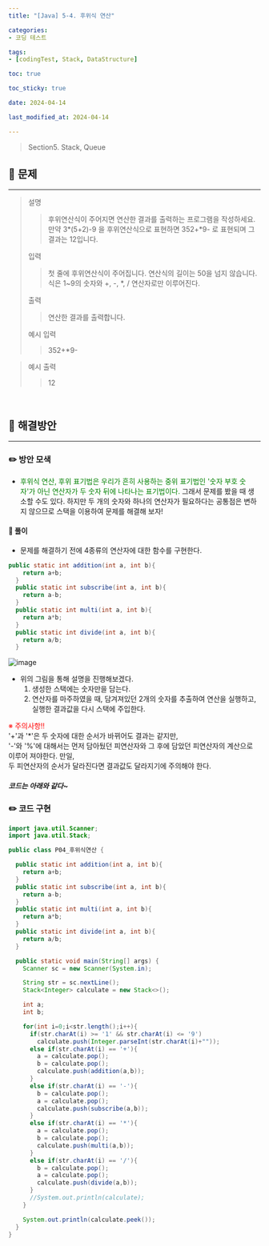 ```yaml
---
title: "[Java] 5-4. 후위식 연산"

categories:
- 코딩 테스트

tags:
- [codingTest, Stack, DataStructure]

toc: true

toc_sticky: true

date: 2024-04-14

last_modified_at: 2024-04-14

---
```


> Section5. Stack, Queue


## :round_pushpin: 문제

-----
>설명
> >후위연산식이 주어지면 연산한 결과를 출력하는 프로그램을 작성하세요.<br>
만약 3*(5+2)-9 을 후위연산식으로 표현하면 352+*9- 로 표현되며 그 결과는 12입니다.
>
> 입력
> > 첫 줄에 후위연산식이 주어집니다. 연산식의 길이는 50을 넘지 않습니다.
식은 1~9의 숫자와 +, -, *, / 연산자로만 이루어진다.
>
> 출력
> >연산한 결과를 출력합니다.
>
> 예시 입력
> >352+*9-

>
> 예시 출력
> >12
<br>

## :round_pushpin: 해결방안

------
### :pencil2: 방안 모색
- <span style="color:green">후위식 연산, 후위 표기법은 우리가 흔히 사용하는 중위 표기법인 '숫자 부호 숫자'가 아닌 연산자가 두 숫자
뒤에 나타나는 표기법이다.</span> 그래서 문제를 봤을 때 생소할 수도 있다. 하지만 두 개의 숫자와 하나의 연산자가 필요하다는
공통점은 변하지 않으므로 스택을 이용하여 문제를 해결해 보자!

#### :notebook: 풀이

- 문제를 해결하기 전에 4종류의 연산자에 대한 함수를 구현한다.
```java
public static int addition(int a, int b){
    return a+b;
  }
  public static int subscribe(int a, int b){
    return a-b;
  }
  public static int multi(int a, int b){
    return a*b;
  }
  public static int divide(int a, int b){
    return a/b;
  }
```
![image](https://github.com/wjd4204/taveshot/assets/110841041/b00c1bcf-e5f4-4a23-90c8-05d9df2bc611)
- 위의 그림을 통해 설명을 진행해보겠다.
  1. 생성한 스택에는 숫자만을 담는다.
  2. 연산자를 마주하였을 때, 담겨져있던 2개의 숫자를 추출하여 연산을 실행하고, 실행한 결과값을 다시 스택에 주입한다.

<span style="color:red">※ 주의사항!!<br> </span>
'+'과 '*'은 두 숫자에 대한 순서가 바뀌어도 결과는 같지만,<br>
'-'와 '%'에 대해서는 먼저 담아뒀던 피연산자와 그 후에 담았던 피연산자의 계산으로 이루어 져야한다. 만일,<br>
두 피연산자의 순서가 달라진다면 결과값도 달라지기에 주의해야 한다.

#####  코드는 아래와 같다~

### :pencil2: 코드 구현

```java
import java.util.Scanner;
import java.util.Stack;

public class P04_후위식연산 {

  public static int addition(int a, int b){
    return a+b;
  }
  public static int subscribe(int a, int b){
    return a-b;
  }
  public static int multi(int a, int b){
    return a*b;
  }
  public static int divide(int a, int b){
    return a/b;
  }

  public static void main(String[] args) {
    Scanner sc = new Scanner(System.in);

    String str = sc.nextLine();
    Stack<Integer> calculate = new Stack<>();

    int a;
    int b;

    for(int i=0;i<str.length();i++){
      if(str.charAt(i) >= '1' && str.charAt(i) <= '9')
        calculate.push(Integer.parseInt(str.charAt(i)+""));
      else if(str.charAt(i) == '+'){
        a = calculate.pop();
        b = calculate.pop();
        calculate.push(addition(a,b));
      }
      else if(str.charAt(i) == '-'){
        b = calculate.pop();
        a = calculate.pop();
        calculate.push(subscribe(a,b));
      }
      else if(str.charAt(i) == '*'){
        a = calculate.pop();
        b = calculate.pop();
        calculate.push(multi(a,b));
      }
      else if(str.charAt(i) == '/'){
        b = calculate.pop();
        a = calculate.pop();
        calculate.push(divide(a,b));
      }
      //System.out.println(calculate);
    }

    System.out.println(calculate.peek());
  }
}
```
